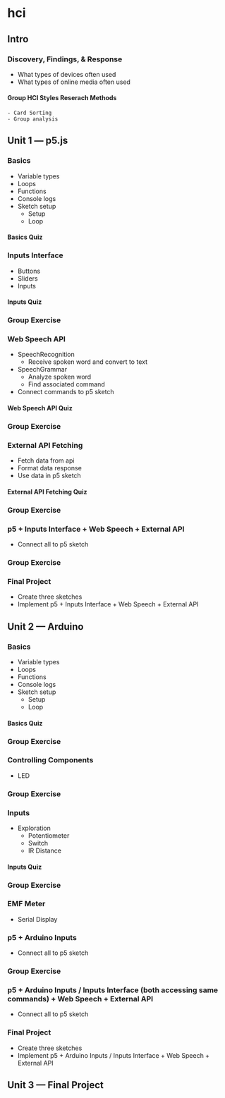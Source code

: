# hci
## Intro
### Discovery, Findings, & Response
  - What types of devices often used
  - What types of online media often used
  #### Group HCI Styles Reserach Methods
    - Card Sorting
    - Group analysis
## Unit 1 — p5.js
### Basics
  - Variable types
  - Loops
  - Functions
  - Console logs
  - Sketch setup
    - Setup
    - Loop
  #### Basics Quiz
### Inputs Interface
  - Buttons
  - Sliders
  - Inputs
   #### Inputs Quiz
### Group Exercise
### Web Speech API
  - SpeechRecognition
    - Receive spoken word and convert to text
  - SpeechGrammar
    - Analyze spoken word
    - Find associated command
  - Connect commands to p5 sketch
  #### Web Speech API Quiz
### Group Exercise
### External API Fetching
  - Fetch data from api
  - Format data response
  - Use data in p5 sketch
  #### External API Fetching Quiz
### Group Exercise
### p5 + Inputs Interface + Web Speech + External API
  - Connect all to p5 sketch
### Group Exercise
### Final Project
  - Create three sketches
  - Implement p5 + Inputs Interface + Web Speech + External API 
## Unit 2 — Arduino
### Basics
  - Variable types
  - Loops
  - Functions
  - Console logs
  - Sketch setup
    - Setup
    - Loop
  #### Basics Quiz
### Group Exercise
### Controlling Components
  - LED
### Group Exercise
### Inputs
  - Exploration
    - Potentiometer
    - Switch
    - IR Distance
  #### Inputs Quiz
### Group Exercise
### EMF Meter
  - Serial Display
### p5 + Arduino Inputs
  - Connect all to p5 sketch
### Group Exercise
### p5 + Arduino Inputs / Inputs Interface (both accessing same commands) + Web Speech + External API
  - Connect all to p5 sketch
### Final Project
  - Create three sketches
  - Implement p5 + Arduino Inputs / Inputs Interface + Web Speech + External API 
## Unit 3 — Final Project

